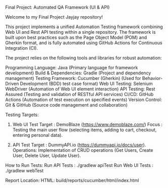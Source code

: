 Final Project: Automated QA Framework (UI & API)

Welcome to my Final Project Jayjay repository!

This project implements a unified Automation Testing framework combining Web UI and Rest API testing within a single repository. The framework is built upon best practices such as the Page Object Model (POM) and Gherkin format, and is fully automated using GitHub Actions for Continuous Integration (CI).

The project relies on the following tools and libraries for robust automation:

Programming Language: Java (Primary language for framework development)
Build & Dependencies: Gradle (Project and dependency management)
Testing Framework: Cucumber (Gherkin) (Used for Behavior-Driven Development (BDD) test case format)
Web UI Testing: Selenium WebDriver (Automation of Web UI element interaction)
API Testing: Rest Assured (Testing and validation of RESTful API services)
CI/CD: GitHub Actions (Automation of test execution on specified events)
Version Control: Git & GitHub (Source code management and collaboration)

Testing Targets:
1. Web UI Test
Target    : DemoBlaze (https://www.demoblaze.com/)
Focus     : Testing the main user flow (selecting items, adding to cart, checkout, entering personal data).

2. API Test
Target    : DummyAPI.io (https://dummyapi.io/docs/user).
Operations: Implementation of CRUD operations (Get Users, Create User, Delete User, Update User).

How to Run Tests:
Run API Tests    : ./gradlew apiTest
Run Web UI Tests : ./gradlew webTest

Report Location:
HTML: build/reports/cucumber/html/index.html

